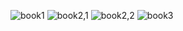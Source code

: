 ![book1](https://user-images.githubusercontent.com/80419040/150308539-43a557a8-e5c0-441d-bace-9b02e1f77e5a.jpg)
![book2,1](https://user-images.githubusercontent.com/80419040/150308543-92d74029-f1f8-46dc-ad84-98caf7a13434.jpg)
![book2,2](https://user-images.githubusercontent.com/80419040/150308554-ebb3adfe-56ca-448b-884c-9b68aad9c85d.jpg)
![book3](https://user-images.githubusercontent.com/80419040/150308557-91c25112-5af4-4f93-b0f7-3e4530a53a6f.jpg)
